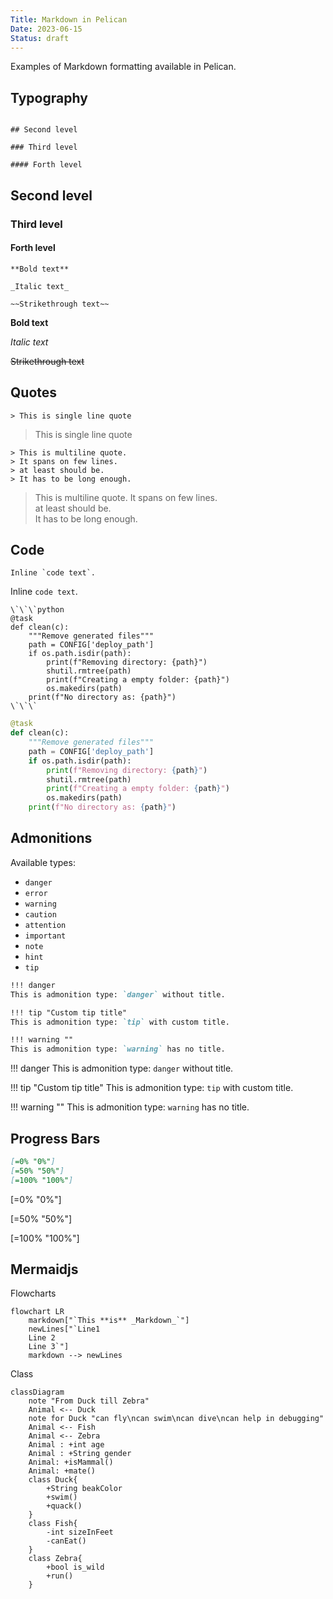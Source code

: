 ```yaml
---
Title: Markdown in Pelican
Date: 2023-06-15
Status: draft
---
```


Examples of Markdown formatting available in Pelican.

## Typography

```

## Second level

### Third level

#### Forth level
```

## Second level

### Third level

#### Forth level

```
**Bold text**

_Italic text_

~~Strikethrough text~~
```

**Bold text**

_Italic text_

~~Strikethrough text~~

## Quotes

```
> This is single line quote
```

> This is single line quote

```
> This is multiline quote.
> It spans on few lines.
> at least should be.
> It has to be long enough.
```

> This is multiline quote.
> It spans on few lines.  
> at least should be.  
> It has to be long enough.

## Code

```
Inline `code text`.
```

Inline `code text`.

```
\`\`\`python
@task
def clean(c):
    """Remove generated files"""
    path = CONFIG['deploy_path']
    if os.path.isdir(path):
        print(f"Removing directory: {path}")
        shutil.rmtree(path)
        print(f"Creating a empty folder: {path}")
        os.makedirs(path)
    print(f"No directory as: {path}")
\`\`\`

```

```python
@task
def clean(c):
    """Remove generated files"""
    path = CONFIG['deploy_path']
    if os.path.isdir(path):
        print(f"Removing directory: {path}")
        shutil.rmtree(path)
        print(f"Creating a empty folder: {path}")
        os.makedirs(path)
    print(f"No directory as: {path}")
```

## Admonitions

Available types:

- `danger`
- `error`
- `warning`
- `caution`
- `attention`
- `important`
- `note`
- `hint`
- `tip`

```markdown
!!! danger
This is admonition type: `danger` without title.

!!! tip "Custom tip title"
This is admonition type: `tip` with custom title.

!!! warning ""
This is admonition type: `warning` has no title.
```

!!! danger
This is admonition type: `danger` without title.

!!! tip "Custom tip title"
This is admonition type: `tip` with custom title.

!!! warning ""
This is admonition type: `warning` has no title.

## Progress Bars

```markdown
[=0% "0%"]
[=50% "50%"]
[=100% "100%"]
```

[=0% "0%"]

[=50% "50%"]

[=100% "100%"]

## Mermaidjs

Flowcharts

```mermaid
flowchart LR
    markdown["`This **is** _Markdown_`"]
    newLines["`Line1
    Line 2
    Line 3`"]
    markdown --> newLines
```

Class

```mermaid
classDiagram
    note "From Duck till Zebra"
    Animal <-- Duck
    note for Duck "can fly\ncan swim\ncan dive\ncan help in debugging"
    Animal <-- Fish
    Animal <-- Zebra
    Animal : +int age
    Animal : +String gender
    Animal: +isMammal()
    Animal: +mate()
    class Duck{
        +String beakColor
        +swim()
        +quack()
    }
    class Fish{
        -int sizeInFeet
        -canEat()
    }
    class Zebra{
        +bool is_wild
        +run()
    }

```
